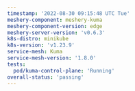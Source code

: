 ```yaml
---
timestamp: '2022-08-30 09:15:48 UTC Tue'
meshery-component: meshery-kuma
meshery-component-version: edge
meshery-server-version: 'v0.6.3'
k8s-distro: minikube
k8s-version: 'v1.23.9'
service-mesh: Kuma
service-mesh-version: '1.8.0'
tests:
  pod/kuma-control-plane: 'Running'
overall-status: 'passing'
---
```

